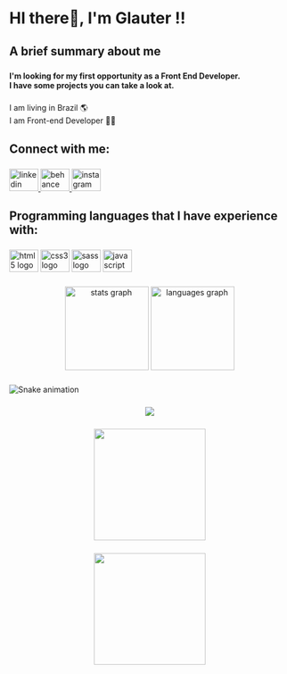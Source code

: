 <h1 align="left">HI there👋, I'm Glauter !!</h1>

###

<h2 align="left">A brief summary about me</h2>

###

<h4 align="left">I'm looking for my first opportunity as a Front End Developer.<br>I have some projects you can take a look at.</h4>

###

<p align="left">I am living in Brazil 🌎<br>I am Front-end Developer 🧑‍💻</p>

###

<h2 align="left">Connect with me:</h2>

###

<div align="left">
  <a href="https://www.linkedin.com/in/glauter-alves/" target="_blank">
    <img src="https://raw.githubusercontent.com/maurodesouza/profile-readme-generator/master/src/assets/icons/social/linkedin/default.svg" width="52" height="40" alt="linkedin logo"  />
  </a>
  <a href="https://www.behance.net/glauteranjos" target="_blank">
    <img src="https://raw.githubusercontent.com/maurodesouza/profile-readme-generator/master/src/assets/icons/social/behance/default.svg" width="52" height="40" alt="behance logo"  />
  </a>
  <a href="https://www.instagram.com/glauteranjos/" target="_blank">
    <img src="https://raw.githubusercontent.com/maurodesouza/profile-readme-generator/master/src/assets/icons/social/instagram/default.svg" width="52" height="40" alt="instagram logo"  />
  </a>
</div>

###

<h2 align="left">Programming languages that I have experience with:</h2>

###

<div align="left">
  <img src="https://cdn.jsdelivr.net/gh/devicons/devicon/icons/html5/html5-original.svg" height="40" width="52" alt="html5 logo"  />
  <img src="https://cdn.jsdelivr.net/gh/devicons/devicon/icons/css3/css3-original.svg" height="40" width="52" alt="css3 logo"  />
  <img src="https://cdn.jsdelivr.net/gh/devicons/devicon/icons/sass/sass-original.svg" height="40" width="52" alt="sass logo"  />
  <img src="https://cdn.jsdelivr.net/gh/devicons/devicon/icons/javascript/javascript-original.svg" height="40" width="52" alt="javascript logo"  />
</div>

###

<div align="center">
  <img src="https://github-readme-stats.vercel.app/api?hide_title=false&hide_rank=false&show_icons=true&include_all_commits=true&count_private=true&disable_animations=false&theme=dracula&locale=en&hide_border=false&username=GlauterAnjos" height="150" alt="stats graph"  />
  <img src="https://github-readme-stats.vercel.app/api/top-langs?locale=en&hide_title=false&layout=compact&card_width=320&langs_count=5&theme=dracula&hide_border=false&username=GlauterAnjos" height="150" alt="languages graph"  />
</div>

###

<img href="https://raw.githubusercontent.com/GlauterAnjos/GlauterAnjos/blob/output/snake.svg" alt="Snake animation" />

###

<div align="center">
  <img src="https://profile-counter.glitch.me/GlauterAnjos/count.svg?"  />
</div>

###

<div align="center">
  <img height="200" src="https://media.giphy.com/media/26tn33aiTi1jkl6H6/giphy.gif"  />
</div>

###

<div align="center">
  <img height="200" src="https://media.giphy.com/media/ukJ4Gueb2QgUHcvjro/giphy.gif"  />
</div>

###
